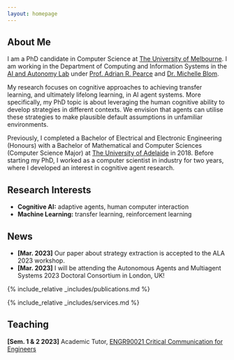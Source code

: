 ```yaml
---
layout: homepage
---
```


## About Me

I am a PhD candidate in Computer Science at [The University of Melbourne](https://cis.unimelb.edu.au/people/students/archana-vadakattu). I am working in the Department of Computing and Information Systems in the [AI and Autonomy Lab](https://cis.unimelb.edu.au/agentlab#about) under [Prof. Adrian R. Pearce](https://findanexpert.unimelb.edu.au/profile/14397-adrian-pearce) and [Dr. Michelle Blom](https://findanexpert.unimelb.edu.au/profile/178724-michelle-blom). 

My research focuses on cognitive approaches to achieving transfer learning, and ultimately lifelong learning, in AI agent systems. More specifically, my PhD topic is about leveraging the human cognitive ability to develop strategies in different contexts. We envision that agents can utilise these strategies to make plausible default assumptions in unfamiliar environments. 

Previously, I completed a Bachelor of Electrical and Electronic Engineering (Honours) with a Bachelor of Mathematical and Computer Sciences (Computer Science Major) at [The University of Adelaide](https://www.adelaide.edu.au/) in 2018. Before starting my PhD, I worked as a computer scientist in industry for two years, where I developed an interest in cognitive agent research.

## Research Interests

- **Cognitive AI:** adaptive agents, human computer interaction
- **Machine Learning:** transfer learning, reinforcement learning

## News

- **[Mar. 2023]** Our paper about strategy extraction is accepted to the ALA 2023 workshop.
- **[Mar. 2023]** I will be attending the Autonomous Agents and Multiagent Systems 2023 Doctoral Consortium in London, UK!

{% include_relative _includes/publications.md %}

{% include_relative _includes/services.md %}

## Teaching

**[Sem. 1 & 2 2023]** Academic Tutor, <a href="https://handbook.unimelb.edu.au/subjects/engr90021">ENGR90021 Critical Communication for Engineers</a>
